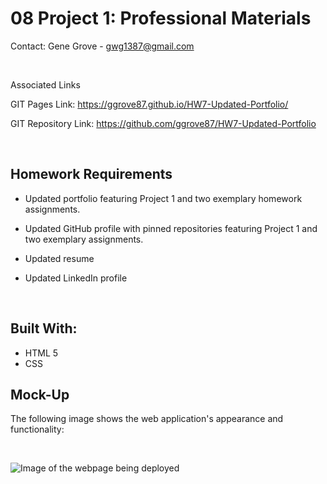 # 08 Project 1: Professional Materials

Contact: Gene Grove - gwg1387@gmail.com

<br>

Associated Links

GIT Pages Link: https://ggrove87.github.io/HW7-Updated-Portfolio/

GIT Repository Link: https://github.com/ggrove87/HW7-Updated-Portfolio

<br>

## Homework Requirements

* Updated portfolio featuring Project 1 and two exemplary homework assignments.

* Updated GitHub profile with pinned repositories featuring Project 1 and two exemplary assignments.

* Updated resume

* Updated LinkedIn profile

<br>

## Built With:

* HTML 5
* CSS


## Mock-Up

The following image shows the web application's appearance and functionality:

<br>

![Image of the webpage being deployed](./assets/images/HW7_ScreenShot.png)